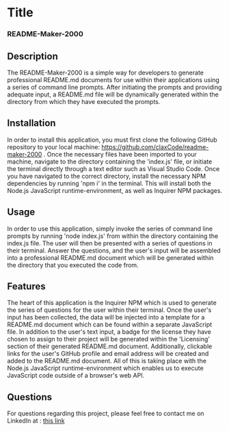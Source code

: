 # Title

### README-Maker-2000


## Description
 The README-Maker-2000 is a simple way for developers to generate professional README.md documents for use within their applications using a series of command line prompts. After initiating the prompts and providing adequate input, a README.md file will be dynamically generated within the directory from which they have executed the prompts.

## Installation

In order to install this application, you must first clone the following GitHub repository to your local machine: https://github.com/claxCode/readme-maker-2000 . Once the necessary files have been imported to your machine, navigate to the directory containing the 'index.js' file, or initiate the terminal directly through a text editor such as Visual Studio Code. Once you have navigated to the correct directory, install the necessary NPM dependencies by running 'npm i' in the terminal. This will install both the Node.js JavaScript runtime-environment, as well as Inquirer NPM packages.

## Usage

In order to use this application, simply invoke the series of command line prompts by running 'node index.js' from within the directory containing the index.js file. The user will then be presented with a series of questions in their terminal. Answer the questions, and the user's input will be assembled into a professional README.md document which will be generated within the directory that you executed the code from.

## Features
The heart of this application is the Inquirer NPM which is used to generate the series of questions for the user within their terminal. Once the user's input has been collected, the data will be injected into a template for a README.md document which can be found within a separate JavaScript file. In addition to the user's text input, a badge for the license they have chosen to assign to their project will be generated within the 'Licensing' section of their generated README.md document. Additionally, clickable links for the user's GitHub profile and email address will be created and added to the README.md document. All of this is taking place with the Node.js JavaScript runtime-environment which enables us to execute JavaScript code outside of a browser's web API.

## Questions

For questions regarding this project, please feel free to contact me on LinkedIn at : <a href="https://www.linkedin.com/in/joshua-claxton-916a2a272/">this link</a>